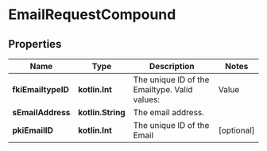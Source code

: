 
# EmailRequestCompound

## Properties
| Name | Type | Description | Notes |
| ------------ | ------------- | ------------- | ------------- |
| **fkiEmailtypeID** | **kotlin.Int** | The unique ID of the Emailtype.  Valid values:  |Value|Description| |-|-| |1|Office| |2|Home| |  |
| **sEmailAddress** | **kotlin.String** | The email address. |  |
| **pkiEmailID** | **kotlin.Int** | The unique ID of the Email |  [optional] |



